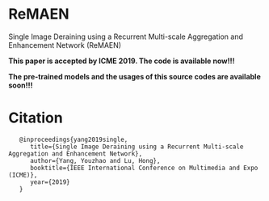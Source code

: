 # ReMAEN
Single Image Deraining using a Recurrent Multi-scale Aggregation and Enhancement Network (ReMAEN)

**This paper is accepted by ICME 2019. The code is available now!!!**

**The pre-trained models and the usages of this source codes are available soon!!!**

# Citation
```
   @inproceedings{yang2019single,
      title={Single Image Deraining using a Recurrent Multi-scale Aggregation and Enhancement Network},
      author={Yang, Youzhao and Lu, Hong},   
      booktitle={IEEE International Conference on Multimedia and Expo (ICME)},
      year={2019}
   }
```
